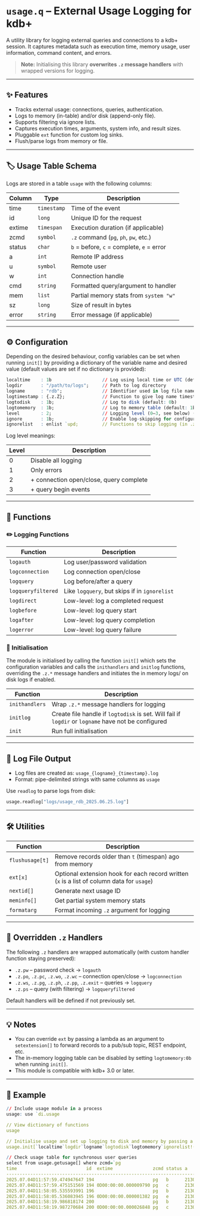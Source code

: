 # `usage.q` – External Usage Logging for kdb+

A utility library for logging external queries and connections to a kdb+ session. It captures metadata such as execution time, memory usage, user information, command content, and errors.

> **Note:** Initialising this library **overwrites `.z` message handlers** with wrapped versions for logging.

---

## :sparkles: Features

- Tracks external usage: connections, queries, authentication.
- Logs to memory (in-table) and/or disk (append-only file).
- Supports filtering via ignore lists.
- Captures execution times, arguments, system info, and result sizes.
- Pluggable `ext` function for custom log sinks.
- Flush/parse logs from memory or file.

---

## :label: Usage Table Schema

Logs are stored in a table `usage` with the following columns:

| Column | Type      | Description                               |
|--------|-----------|-------------------------------------------|
| time   | `timestamp` | Time of the event                       |
| id     | `long`     | Unique ID for the request                |
| extime | `timespan` | Execution duration (if applicable)       |
| zcmd   | `symbol`   | `.z` command (`pg`, `ph`, `pw`, etc.)    |
| status | `char`     | `b` = before, `c` = complete, `e` = error |
| a      | `int`      | Remote IP address                        |
| u      | `symbol`   | Remote user                              |
| w      | `int`      | Connection handle                        |
| cmd    | `string`   | Formatted query/argument to handler      |
| mem    | `list`     | Partial memory stats from `system "w"`   |
| sz     | `long`     | Size of result in bytes                  |
| error  | `string`   | Error message (if applicable)            |

---

## :gear: Configuration

Depending on the desired behaviour, config variables can be set when running `init[]`
by providing a dictionary of the variable name and desired value (default values are set if no dictionary is provided):

```q
localtime    : 1b                   // Log using local time or UTC (default: 1b, local)
logdir       : "/path/to/logs";     // Path to log directory
logname      : "rdb";               // Identifier used in log file name: usage_{logname}_{timestamp}.log
logtimestamp : {.z.Z};              // Function to give log name timestamp suffix (default: {[] :.z.D;})
logtodisk    : 1b;                  // Log to disk (default: 0b)
logtomemory  : 1b;                  // Log to memory table (default: 1b)
level        : 2;                   // Logging level (0–3, see below) (default: 3)
ignore       : 1b;                  // Enable log-skipping for configured functions (default: 1b)
ignorelist   : enlist `upd;         // Functions to skip logging (in .z.ps only)
```

Log level meanings:

| Level | Description                                     |
|-------|-------------------------------------------------|
| 0     | Disable all logging                             |
| 1     | Only errors                                     |
| 2     | + connection open/close, query complete         |
| 3     | + query begin events                            |

---

## :wrench: Functions

### :pencil2: Logging Functions

| Function                  | Description                                          |
|---------------------------|------------------------------------------------------|
| `logauth`          | Log user/password validation                         |
| `logconnection`    | Log connection open/close                            |
| `logquery`         | Log before/after a query                             |
| `logqueryfiltered` | Like `logquery`, but skips if in `ignorelist` |
| `logdirect`        | Low-level: log a completed request                   |
| `logbefore`        | Low-level: log query start                           |
| `logafter`         | Low-level: log query completion                      |
| `logerror`         | Low-level: log query failure                         |

### :rocket: Initialisation

The module is initialised by calling the function `init[]` which sets the configuration 
variables and calls the `inithandlers` and `initlog` functions, overriding the `.z.*` message 
handlers and initiates the in memory logs/ on disk logs if enabled.

| Function              | Description                                                                                                              |
|-----------------------|--------------------------------------------------------------------------------------------------------------------------|
| `inithandlers` | Wrap `.z.*` message handlers for logging                                                                                 |
| `initlog`      | Create file handle if `logtodisk` is set. Will fail if `logdir` or `logname` have not be configured |
| `init`         | Run full initialisation                                                                                                  |


---

## :memo: Log File Output

- Log files are created as: `usage_{logname}_{timestamp}.log`
- Format: pipe-delimited strings with same columns as `usage`

Use `readlog` to parse logs from disk:

```q
usage.readlog["logs/usage_rdb_2025.06.25.log"]
```

---

## :hammer_and_wrench: Utilities

| Function               | Description                                                                                       |
|------------------------|---------------------------------------------------------------------------------------------------|
| `flushusage[t]` | Remove records older than `t` (timespan) ago from memory                                          |
| `ext[x]`        | Optional extension hook for each record written (`x` is a list of column data for `usage`) |
| `nextid[]`      | Generate next usage ID                                                                            |
| `meminfo[]`     | Get partial system memory stats                                                                   |
| `formatarg`     | Format incoming `.z` argument for logging                                                         |

---

## :arrows_counterclockwise: Overridden `.z` Handlers

The following `.z` handlers are wrapped automatically (with custom handler function staying preserved):

- `.z.pw` – password check → `logauth`
- `.z.po`, `.z.pc`, `.z.wo`, `.z.wc` – connection open/close → `logconnection`
- `.z.ws`, `.z.pg`, `.z.ph`, `.z.pp`, `.z.exit` – queries → `logquery`
- `.z.ps` – query (with filtering) → `logqueryfiltered`

Default handlers will be defined if not previously set.

---

## :bulb: Notes

- You can override `ext` by passing a lambda as an argument to `setextension[]`
  to forward records to a pub/sub topic, REST endpoint, etc.
- The in-memory logging table can be disabled by setting `logtomemory:0b` when running `init[]`.
- This module is compatible with kdb+ 3.0 or later.

---

## :test_tube: Example

```q
// Include usage module in a process
usage: use `di.usage

// View dictionary of functions
usage

// Initialise usage and set up logging to disk and memory by passing a dictionary to init function
usage.init[`localtime`logdir`logname`logtodisk`logtomemory`ignorelist!(1b;"logs";"rdb";1b;1b;(`upd; ".hb.checkheartbeat[]"))]

// Check usage table for synchronous user queries
select from usage.getusage[] where zcmd=`pg
time                          id  extime               zcmd status a          u     w  cmd                                                                   mem                           sz  error
-----------------------------------------------------------------------------------------------------------------------------------------------------------------------------------------------------
2025.07.04D11:57:59.474947647 194                      pg   b      2130706433 kdbNoob 14 "tables[]"                                                            8273600 67108864 67108864 0 0     ""
2025.07.04D11:57:59.475151569 194 0D00:00:00.000009790 pg   c      2130706433 kdbNoob 14 "tables[]"                                                            8274560 67108864 67108864 0 0 71  ""
2025.07.04D11:58:05.535593991 196                      pg   b      2130706433 kdbNoob 14 "select from quote where sym in (\"AAPL\";\"MSFT\"), time>.z.p-00:05" 8274912 67108864 67108864 0 0     ""
2025.07.04D11:58:05.536083945 196 0D00:00:00.000001382 pg   e      2130706433 kdbNoob 14 "select from quote where sym in (\"AAPL\";\"MSFT\"), time>.z.p-00:05" 8275440 67108864 67108864 0 0     "type"
2025.07.04D11:58:19.986818174 200                      pg   b      2130706433 kdbNoob 14 "select from quote where sym in `AAPL`MSFT, time>.z.p-00:05"          8277664 67108864 67108864 0 0     ""
2025.07.04D11:58:19.987270684 200 0D00:00:00.000026848 pg   c      2130706433 kdbNoob 14 "select from quote where sym in `AAPL`MSFT, time>.z.p-00:05"          8278208 67108864 67108864 0 0 118 ""
```
